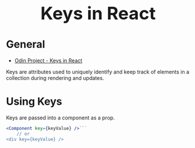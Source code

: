 <h1 style='text-align:center;font-size:3rem;'>Keys in React</h1>

# General

-   [Odin Project - Keys in React](https://www.theodinproject.com/lessons/node-path-react-new-keys-in-react)

Keys are attributes used to uniquely identify and keep track of elements in a collection during rendering and updates.

# Using Keys

Keys are passed into a component as a prop. 

```jsx
<Component key={keyValue} />```
    // or
<div key={keyValue} />